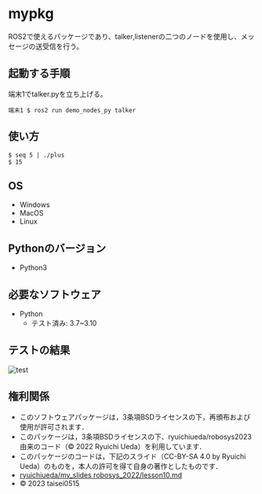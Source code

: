 # mypkg
ROS2で使えるパッケージであり、talker,listenerの二つのノードを使用し、メッセージの送受信を行う。

## 起動する手順
端末1でtalker.pyを立ち上げる。
```
端末1 $ ros2 run demo_nodes_py talker
```

## 使い方

```
$ seq 5 | ./plus
$ 15

```

## OS
* Windows
* MacOS
* Linux

## Pythonのバージョン
* Python3

## 必要なソフトウェア
* Python
  * テスト済み: 3.7~3.10

## テストの結果
![test](https://github.com/taisei0515/robosys202x/actions/workflows/test.yml/badge.svg)

## 権利関係

* このソフトウェアパッケージは，3条項BSDライセンスの下，再頒布および使用が許可されます．
* このパッケージは，3条項BSDライセンスの下、ryuichiueda/robosys2023由来のコード（© 2022 Ryuichi Ueda）を利用しています．
* このパッケージのコードは，下記のスライド（CC-BY-SA 4.0 by Ryuichi Ueda）のものを，本人の許可を得て自身の著作としたものです．
* [ryuichiueda/my_slides robosys_2022/lesson10.md](https://github.com/ryuichiueda/my_slides/tree/master/robosys_2022/lesson10.md)
* © 2023 taisei0515
